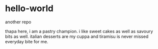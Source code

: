 # hello-world
another repo

thapa here, i am a pastry champion. i like sweet cakes as well as savoury bits as well.
italian desserts are my cuppa and tiramisu is never missed everyday bite for me.
